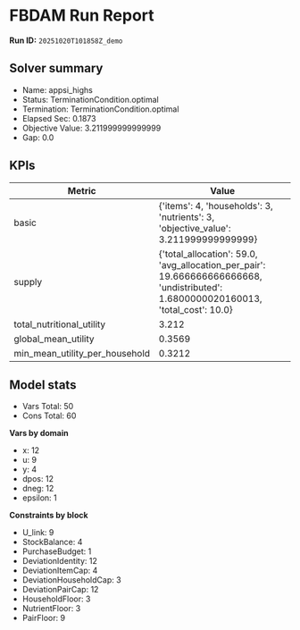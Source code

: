 # FBDAM Run Report

**Run ID:** `20251020T101858Z_demo`

## Solver summary
- Name: appsi_highs
- Status: TerminationCondition.optimal
- Termination: TerminationCondition.optimal
- Elapsed Sec: 0.1873
- Objective Value: 3.211999999999999
- Gap: 0.0

## KPIs
| Metric | Value |
|---|---|
| basic | {'items': 4, 'households': 3, 'nutrients': 3, 'objective_value': 3.211999999999999} |
| supply | {'total_allocation': 59.0, 'avg_allocation_per_pair': 19.666666666666668, 'undistributed': 1.6800000020160013, 'total_cost': 10.0} |
| total_nutritional_utility | 3.212 |
| global_mean_utility | 0.3569 |
| min_mean_utility_per_household | 0.3212 |

## Model stats
- Vars Total: 50
- Cons Total: 60

**Vars by domain**
- x: 12
- u: 9
- y: 4
- dpos: 12
- dneg: 12
- epsilon: 1

**Constraints by block**
- U_link: 9
- StockBalance: 4
- PurchaseBudget: 1
- DeviationIdentity: 12
- DeviationItemCap: 4
- DeviationHouseholdCap: 3
- DeviationPairCap: 12
- HouseholdFloor: 3
- NutrientFloor: 3
- PairFloor: 9
